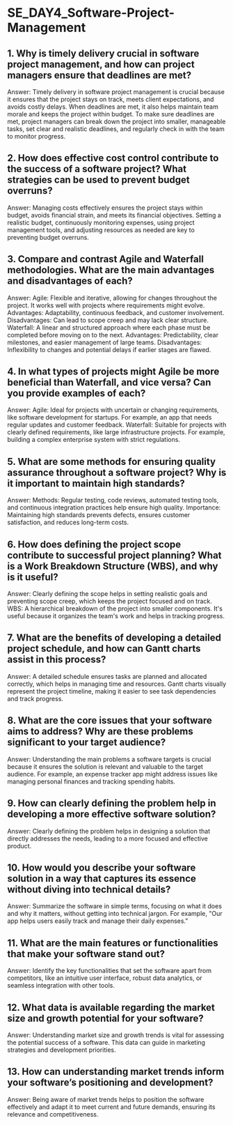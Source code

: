 # SE_DAY4_Software-Project-Management
## 1. Why is timely delivery crucial in software project management, and how can project managers ensure that deadlines are met?
Answer:
Timely delivery in software project management is crucial because it ensures that the project stays on track, meets client expectations, and avoids costly delays. When deadlines are met, it also helps maintain team morale and keeps the project within budget.
To make sure deadlines are met, project managers can break down the project into smaller, manageable tasks, set clear and realistic deadlines, and regularly check in with the team to monitor progress. 
## 2. How does effective cost control contribute to the success of a software project? What strategies can be used to prevent budget overruns?
Answer:
 Managing costs effectively ensures the project stays within budget, avoids financial strain, and meets its financial objectives.
 Setting a realistic budget, continuously monitoring expenses, using project management tools, and adjusting resources as needed are key to preventing budget overruns.
## 3. Compare and contrast Agile and Waterfall methodologies. What are the main advantages and disadvantages of each?
Answer:
Agile: Flexible and iterative, allowing for changes throughout the project. It works well with projects where requirements might evolve.
Advantages: Adaptability, continuous feedback, and customer involvement.
Disadvantages: Can lead to scope creep and may lack clear structure.
Waterfall: A linear and structured approach where each phase must be completed before moving on to the next.
Advantages: Predictability, clear milestones, and easier management of large teams.
Disadvantages: Inflexibility to changes and potential delays if earlier stages are flawed.

## 4. In what types of projects might Agile be more beneficial than Waterfall, and vice versa? Can you provide examples of each?
Answer:
Agile: Ideal for projects with uncertain or changing requirements, like software development for startups. For example, an app that needs regular updates and customer feedback.
Waterfall: Suitable for projects with clearly defined requirements, like large infrastructure projects. For example, building a complex enterprise system with strict regulations.
## 5. What are some methods for ensuring quality assurance throughout a software project? Why is it important to maintain high standards?
Answer:
Methods: Regular testing, code reviews, automated testing tools, and continuous integration practices help ensure high quality.
Importance: Maintaining high standards prevents defects, ensures customer satisfaction, and reduces long-term costs.
## 6. How does defining the project scope contribute to successful project planning? What is a Work Breakdown Structure (WBS), and why is it useful?
Answer:
Clearly defining the scope helps in setting realistic goals and preventing scope creep, which keeps the project focused and on track.
WBS: A hierarchical breakdown of the project into smaller components. It's useful because it organizes the team's work and helps in tracking progress.
## 7. What are the benefits of developing a detailed project schedule, and how can Gantt charts assist in this process?
Answer:
A detailed schedule ensures tasks are planned and allocated correctly, which helps in managing time and resources.
Gantt charts visually represent the project timeline, making it easier to see task dependencies and track progress.
## 8. What are the core issues that your software aims to address? Why are these problems significant to your target audience?
Answer:
Understanding the main problems a software targets is crucial because it ensures the solution is relevant and valuable to the target audience. For example, an expense tracker app might address issues like managing personal finances and tracking spending habits.
## 9. How can clearly defining the problem help in developing a more effective software solution?
Answer:
Clearly defining the problem helps in designing a solution that directly addresses the needs, leading to a more focused and effective product.

## 10. How would you describe your software solution in a way that captures its essence without diving into technical details?
Answer:
Summarize the software in simple terms, focusing on what it does and why it matters, without getting into technical jargon. For example, "Our app helps users easily track and manage their daily expenses."

## 11. What are the main features or functionalities that make your software stand out?
Answer:
Identify the key functionalities that set the software apart from competitors, like an intuitive user interface, robust data analytics, or seamless integration with other tools.
## 12. What data is available regarding the market size and growth potential for your software?
Answer:
Understanding market size and growth trends is vital for assessing the potential success of a software. This data can guide in marketing strategies and development priorities.
## 13. How can understanding market trends inform your software’s positioning and development?
Answer:
Being aware of market trends helps to position the software effectively and adapt it to meet current and future demands, ensuring its relevance and competitiveness.
